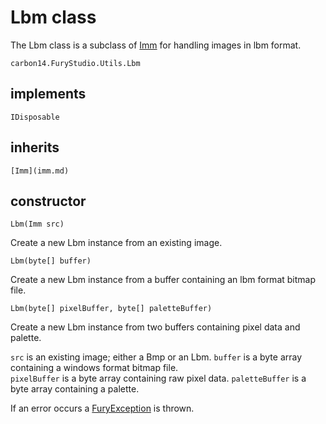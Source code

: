# Lbm class

The Lbm class is a subclass of [Imm](imm.md) for handling images in lbm format.

`carbon14.FuryStudio.Utils.Lbm`

## implements

`IDisposable`

## inherits

`[Imm](imm.md)`

## constructor

`Lbm(Imm src)`

Create a new Lbm instance from an existing image.

`Lbm(byte[] buffer)`

Create a new Lbm instance from a buffer containing an lbm format bitmap file.

`Lbm(byte[] pixelBuffer, byte[] paletteBuffer)`

Create a new Lbm instance from two buffers containing pixel data and palette.

`src` is an existing image; either a Bmp or an Lbm.
`buffer` is a byte array containing a windows format bitmap file.  
`pixelBuffer` is a byte array containing raw pixel data.
`paletteBuffer` is a byte array containing a palette.

If an error occurs a [FuryException](exception.md) is thrown.

